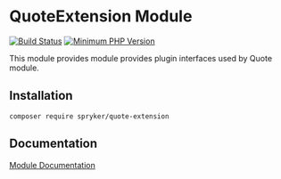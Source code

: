 # QuoteExtension Module
[![Build Status](https://travis-ci.org/spryker/quote-extension.svg)](https://travis-ci.org/spryker/quote-extension)
[![Minimum PHP Version](https://img.shields.io/badge/php-%3E%3D%207.2-8892BF.svg)](https://php.net/)

This module provides module provides plugin interfaces used by Quote module.

## Installation

```
composer require spryker/quote-extension
```

## Documentation

[Module Documentation](https://academy.spryker.com/developing_with_spryker/module_guide/modules.html)
